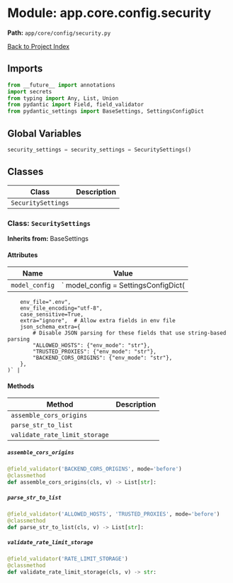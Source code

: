 # Module: app.core.config.security

**Path:** `app/core/config/security.py`

[Back to Project Index](../../../../index.md)

## Imports
```python
from __future__ import annotations
import secrets
from typing import Any, List, Union
from pydantic import Field, field_validator
from pydantic_settings import BaseSettings, SettingsConfigDict
```

## Global Variables
```python
security_settings = security_settings = SecuritySettings()
```

## Classes

| Class | Description |
| --- | --- |
| `SecuritySettings` |  |

### Class: `SecuritySettings`
**Inherits from:** BaseSettings

#### Attributes

| Name | Value |
| --- | --- |
| `model_config` | `    model_config = SettingsConfigDict(
        env_file=".env",
        env_file_encoding="utf-8",
        case_sensitive=True,
        extra="ignore",  # Allow extra fields in env file
        json_schema_extra={
            # Disable JSON parsing for these fields that use string-based parsing
            "ALLOWED_HOSTS": {"env_mode": "str"},
            "TRUSTED_PROXIES": {"env_mode": "str"},
            "BACKEND_CORS_ORIGINS": {"env_mode": "str"},
        },
    )` |

#### Methods

| Method | Description |
| --- | --- |
| `assemble_cors_origins` |  |
| `parse_str_to_list` |  |
| `validate_rate_limit_storage` |  |

##### `assemble_cors_origins`
```python
@field_validator('BACKEND_CORS_ORIGINS', mode='before')
@classmethod
def assemble_cors_origins(cls, v) -> List[str]:
```

##### `parse_str_to_list`
```python
@field_validator('ALLOWED_HOSTS', 'TRUSTED_PROXIES', mode='before')
@classmethod
def parse_str_to_list(cls, v) -> List[str]:
```

##### `validate_rate_limit_storage`
```python
@field_validator('RATE_LIMIT_STORAGE')
@classmethod
def validate_rate_limit_storage(cls, v) -> str:
```
